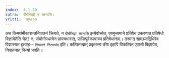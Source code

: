 ```yaml
---
index:  4.1.59
sutra:  दीर्घजिह्वी च च्छन्दसि।
vritti:  nyasa
---
```


अथ किमर्थमीकारान्तनिपातनं क्रियते, न `दीर्घजिह्वा च्छन्दसि` इत्येवोच्येत, एवमुच्यमाने प्रतिषेध प्रकरणात् प्रतिषेधो विज्ञायेतेति चेत्? न; संयोगोपधत्वेन प्राप्त्यभावात्, प्राप्तिपूर्वकत्वाच्च प्रतिषेधानाम्। तस्मात् सामथ्र्याद्विधिरेव विज्ञास्यत इत्याह-- `निपातनं नित्यार्थम्` इति। कल्पितत्वात् प्रकृतस्य ङीष इहापि विकल्पित एवासौ विज्ञायेत, निपातनात् नित्यो भवति॥
